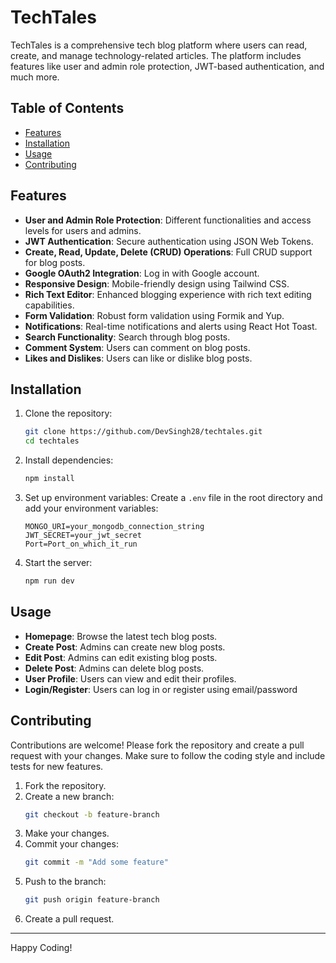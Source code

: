 # TechTales

TechTales is a comprehensive tech blog platform where users can read, create, and manage technology-related articles. The platform includes features like user and admin role protection, JWT-based authentication, and much more.

## Table of Contents

- [Features](#features)
- [Installation](#installation)
- [Usage](#usage)
- [Contributing](#contributing)

## Features

- **User and Admin Role Protection**: Different functionalities and access levels for users and admins.
- **JWT Authentication**: Secure authentication using JSON Web Tokens.
- **Create, Read, Update, Delete (CRUD) Operations**: Full CRUD support for blog posts.
- **Google OAuth2 Integration**: Log in with Google account.
- **Responsive Design**: Mobile-friendly design using Tailwind CSS.
- **Rich Text Editor**: Enhanced blogging experience with rich text editing capabilities.
- **Form Validation**: Robust form validation using Formik and Yup.
- **Notifications**: Real-time notifications and alerts using React Hot Toast.
- **Search Functionality**: Search through blog posts.
- **Comment System**: Users can comment on blog posts.
- **Likes and Dislikes**: Users can like or dislike blog posts.

## Installation

1. Clone the repository:
    ```bash
    git clone https://github.com/DevSingh28/techtales.git
    cd techtales
    ```

2. Install dependencies:
    ```bash
    npm install
    ```

3. Set up environment variables:
    Create a `.env` file in the root directory and add your environment variables:
    ```plaintext
    MONGO_URI=your_mongodb_connection_string
    JWT_SECRET=your_jwt_secret
    Port=Port_on_which_it_run
    ```

4. Start the server:
    ```bash
    npm run dev
    ```

## Usage

- **Homepage**: Browse the latest tech blog posts.
- **Create Post**: Admins can create new blog posts.
- **Edit Post**: Admins can edit existing blog posts.
- **Delete Post**: Admins can delete blog posts.
- **User Profile**: Users can view and edit their profiles.
- **Login/Register**: Users can log in or register using email/password

## Contributing

Contributions are welcome! Please fork the repository and create a pull request with your changes. Make sure to follow the coding style and include tests for new features.

1. Fork the repository.
2. Create a new branch:
    ```bash
    git checkout -b feature-branch
    ```
3. Make your changes.
4. Commit your changes:
    ```bash
    git commit -m "Add some feature"
    ```
5. Push to the branch:
    ```bash
    git push origin feature-branch
    ```
6. Create a pull request.


---

Happy Coding!
